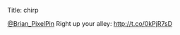Title: chirp

<a href="http://twitter.com/Brian_PixelPin">@Brian_PixelPin</a> Right up your alley: <a href="http://t.co/0kPjR7sD">http://t.co/0kPjR7sD</a>
